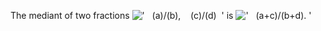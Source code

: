 The mediant of two fractions
!['   (a)/(b),    (c)/(d)  '](../dictionary/equation_images/3336.1..png)
is !['   (a+c)/(b+d). '](../dictionary/equation_images/3336.2..png)
